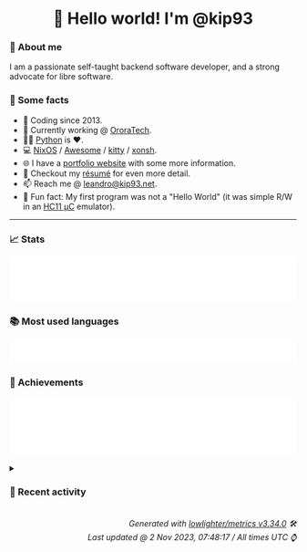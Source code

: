 <!-- README template, populated using this action:
     https://github.com/kip93/kip93/blob/main/.github/workflows/readme.yml. -->

<h1 align="center">👋 Hello world! I'm @kip93</h1> <!-- LOGIN => username -->

### 👤 About me

I am a passionate self-taught backend software developer, and a strong advocate for libre software.


### 💬 Some facts

* 📅 Coding since 2013.
* 💼 Currently working @ [OroraTech](https://ororatech.com/).
* 👨‍💻 [Python](https://github.com/search?q=user%3Akip93&l=python) is ❤️. <!-- LOGIN => username -->
* 💻 [NixOS](https://github.com/NixOS/) /
     [Awesome](https://github.com/awesomeWM/) /
     [kitty](https://github.com/kovidgoyal/kitty/) /
     [xonsh](https://github.com/xonsh/).
* 🌐 I have a [portfolio website](https://kip93.net/) with some more information.
* 📝 Checkout my [résumé](https://kip93.net/resume/) for even more detail.
* 📫 Reach me @ [leandro@kip93.net](mailto:leandro@kip93.net).
* 🎲 Fun fact: My first program was not a "Hello World" (it was simple R/W in an [HC11 µC](https://en.wikipedia.org/wiki/68HC11) emulator).


-----------------------------------------------------------------------------------------------------------------------


### 📈 Stats

![](./stats.svg)


### 📚 Most used languages <!-- by percentage, in decreasing order -->

![](./languages.svg)


### 🏅 Achievements

![](./achievements.svg)


<details> <!-- Last activity -->
<!-- Almost verbatim copy of https://github.com/lowlighter/metrics/blob/latest/source/templates/markdown/partials/activity.ejs, but restructured to be foldable. -->
<summary><h3>📰 Recent activity</h3></summary>

* 🌟 Starred [pine64/OpenPineBuds](https://github.com/pine64/OpenPineBuds)
  * *On 31 Oct 2023, 16:00:09*
* ➡️ Pushed 14 commits in [kip93/nixplusplus](https://github.com/kip93/nixplusplus) on branch `main`
  * [#2237d40](https://github.com/kip93/nixplusplus/commit/2237d40) Fix missing default
  * [#59af208](https://github.com/kip93/nixplusplus/commit/59af208) Add &#34;command not found&#34;
  * [#1de1994](https://github.com/kip93/nixplusplus/commit/1de1994) Try out &#34;pretty&#34; flakehub push logs
  * [#fdf4240](https://github.com/kip93/nixplusplus/commit/fdf4240) Give ZFS kernel higher priority
  * [#66d4802](https://github.com/kip93/nixplusplus/commit/66d4802) Make timezone setting overridable
  * [#efe82b7](https://github.com/kip93/nixplusplus/commit/efe82b7) Add cross compile to x86_64 job
  * [#e28ee55](https://github.com/kip93/nixplusplus/commit/e28ee55) Remove some hydra jobs due to missing kvm builders
  * [#a9ab5e7](https://github.com/kip93/nixplusplus/commit/a9ab5e7) Use correct platform in test
  * [#20bea86](https://github.com/kip93/nixplusplus/commit/20bea86) Some styling standardisation
  * [#5f1ea86](https://github.com/kip93/nixplusplus/commit/5f1ea86) Switch nixpkgs &amp; home-manager to flakehub

See flakehub-mirror#12
  * [#36aa430](https://github.com/kip93/nixplusplus/commit/36aa430) Update lock
  * [#7c8406a](https://github.com/kip93/nixplusplus/commit/7c8406a) Remove &#34;systems&#34; input

Got tired with dealing with its issues, will add it back when relative
paths support is added
  * [#62c2070](https://github.com/kip93/nixplusplus/commit/62c2070) Add pkgsNative
  * [#c0fe928](https://github.com/kip93/nixplusplus/commit/c0fe928) Add extraConfig to hydra module
  * *On 28 Oct 2023, 08:38:15*
* ➡️ Pushed 7 commits in [kip93/nixplusplus](https://github.com/kip93/nixplusplus) on branch `main`
  * [#3c0b7f7](https://github.com/kip93/nixplusplus/commit/3c0b7f7) Slightly better default overlay declaration
  * [#e02e541](https://github.com/kip93/nixplusplus/commit/e02e541) Remove accidentally commited debug code
  * [#ac957c5](https://github.com/kip93/nixplusplus/commit/ac957c5) Add a function for handling multiple cross configs
  * [#2ccf50d](https://github.com/kip93/nixplusplus/commit/2ccf50d) Fix typo
  * [#71bc5a2](https://github.com/kip93/nixplusplus/commit/71bc5a2) Fix default system on cross compiled config
  * [#9a6fe34](https://github.com/kip93/nixplusplus/commit/9a6fe34) Make snapshot schedule a bit smarter
  * [#756b3bd](https://github.com/kip93/nixplusplus/commit/756b3bd) Fix lock
  * *On 22 Oct 2023, 18:01:47*
* ➡️ Pushed 3 commits in [kip93/nixplusplus](https://github.com/kip93/nixplusplus) on branch `main`
  * [#d47675a](https://github.com/kip93/nixplusplus/commit/d47675a) More schemas

Also added the nix patched with schema support to the shell
  * [#47262af](https://github.com/kip93/nixplusplus/commit/47262af) Add new NAS module

Missing some monitoring features, but otherwise it should just work
  * [#24f8a59](https://github.com/kip93/nixplusplus/commit/24f8a59) Don&#39;t use legacy NixOS VM test driver
  * *On 21 Oct 2023, 13:24:18*
</details>


<h6 align="right"><em>
    Generated with <a href="https://github.com/lowlighter/metrics/tree/latest/">lowlighter/metrics v3.34.0</a> 🛠️<br> <!-- VERSION => MAJOR.minor.patch -->
    Last updated @ 2 Nov 2023, 07:48:17 / All times UTC ⌚ <!-- meta.generated => DD/MM/YYYY, hh:mm -->
</em></h6>
